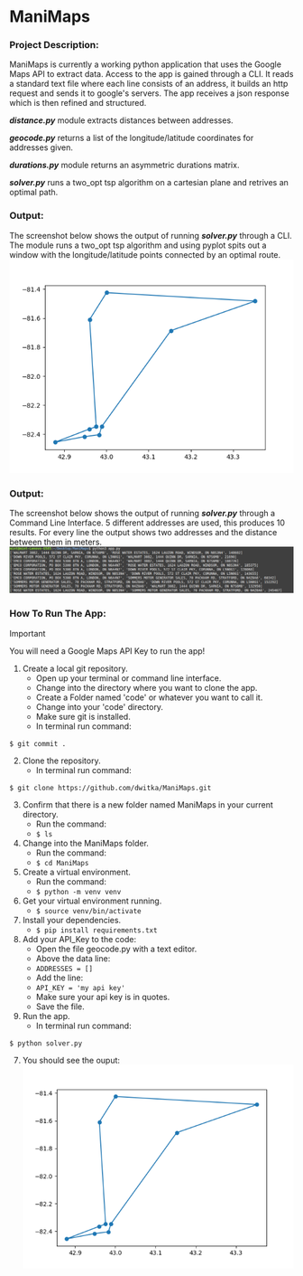 # ManiMaps

### Project Description:
ManiMaps is currently a working python application that uses the Google Maps API to extract data. Access to the app is gained 
through a CLI. It reads a standard text file where each line consists of an address, it builds an http request and sends it to 
google's servers. The app receives a json response which is then refined and structured.

***distance.py*** module extracts distances between addresses.

***geocode.py*** returns a list of the longitude/latitude coordinates for addresses given.

***durations.py*** module returns an asymmetric durations matrix.

***solver.py*** runs a two_opt tsp algorithm on a cartesian plane and retrives an optimal path.

### Output:
The screenshot below shows the output of running ***solver.py*** through a CLI.
The module runs a two_opt tsp algorithm and using pyplot spits out a window with
the longitude/latitude points connected by an optimal route.
![Screenshot of the output using a CLI](Figure_1.png)

### Output:
The screenshot below shows the output of running ***solver.py*** through a Command Line Interface.
5 different addresses are used, this produces 10 results. For every line the output shows two addresses 
and the distance between them in meters.
![Screenshot of the output using a CLI](output.png)

### How To Run The App:
> [!IMPORTANT]
> You will need a Google Maps API Key to run the app!
1. Create a local git repository.
    - Open up your terminal or command line interface.
    - Change into the directory where you want to clone the app.
    - Create a Folder named 'code' or whatever you want to call it.
    - Change into your 'code' directory.
    - Make sure git is installed.
    - In terminal run command:
```
$ git commit .
```
2. Clone the repository.
    - In terminal run command:
```
$ git clone https://github.com/dwitka/ManiMaps.git
```
3. Confirm that there is a new folder named ManiMaps in your current directory.
    - Run the command:
    - ```$ ls```
4. Change into the ManiMaps folder.
    - Run the command:
    - ```$ cd ManiMaps```
5. Create a virtual environment.
    - Run the command:
    - ```$ python -m venv venv```
6. Get your virtual environment running.
    - ```$ source venv/bin/activate```
7. Install your dependencies.
    - ```$ pip install requirements.txt```
7. Add your API_Key to the code:
    - Open the file geocode.py with a text editor.
    - Above the data line:
    - ```ADDRESSES = []```
    - Add the line:
    - ```API_KEY = 'my api key'```
    - Make sure your api key is in quotes.
    - Save the file.
6. Run the app.
    - In terminal run command:
```
$ python solver.py
```
7. You should see the ouput:
![Screenshot of the output using a CLI](Figure_1.png)
